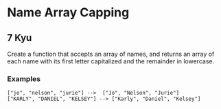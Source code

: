 # Name Array Capping
## 7 Kyu

Create a function that accepts an array of names, and returns an array of each name with its first letter capitalized and the remainder in lowercase.

### Examples
```
["jo", "nelson", "jurie"] -->  ["Jo", "Nelson", "Jurie"]
["KARLY", "DANIEL", "KELSEY"] --> ["Karly", "Daniel", "Kelsey"]
```
